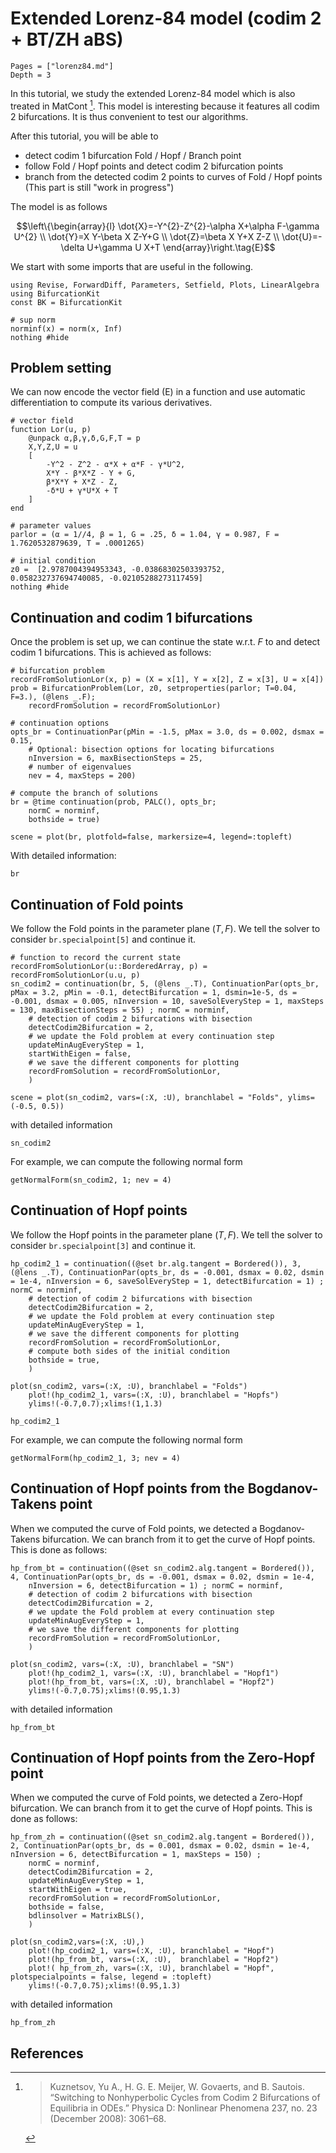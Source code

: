 # Extended Lorenz-84 model (codim 2 + BT/ZH aBS)


```@contents
Pages = ["lorenz84.md"]
Depth = 3
```

In this tutorial, we study the extended Lorenz-84 model which is also treated in MatCont [^Kuznetsov]. This model is interesting because it features all codim 2 bifurcations. It is thus convenient to test our algorithms.

After this tutorial, you will be able to
- detect codim 1 bifurcation Fold / Hopf / Branch point
- follow Fold / Hopf points and detect codim 2 bifurcation points
- branch from the detected codim 2 points to curves of Fold / Hopf points (This part is still "work in progress")

The model is as follows

$$\left\{\begin{array}{l}
\dot{X}=-Y^{2}-Z^{2}-\alpha X+\alpha F-\gamma U^{2} \\
\dot{Y}=X Y-\beta X Z-Y+G \\
\dot{Z}=\beta X Y+X Z-Z \\
\dot{U}=-\delta U+\gamma U X+T
\end{array}\right.\tag{E}$$

We start with some imports that are useful in the following.

```@example LORENZ84
using Revise, ForwardDiff, Parameters, Setfield, Plots, LinearAlgebra
using BifurcationKit
const BK = BifurcationKit

# sup norm
norminf(x) = norm(x, Inf)
nothing #hide
```

## Problem setting
We can now encode the vector field (E) in a function and use automatic differentiation to compute its various derivatives.

```@example LORENZ84
# vector field
function Lor(u, p)
    @unpack α,β,γ,δ,G,F,T = p
	X,Y,Z,U = u
	[
		-Y^2 - Z^2 - α*X + α*F - γ*U^2,
		X*Y - β*X*Z - Y + G,
		β*X*Y + X*Z - Z,
		-δ*U + γ*U*X + T
	]
end

# parameter values
parlor = (α = 1//4, β = 1, G = .25, δ = 1.04, γ = 0.987, F = 1.7620532879639, T = .0001265)

# initial condition
z0 =  [2.9787004394953343, -0.03868302503393752,  0.058232737694740085, -0.02105288273117459]
nothing #hide
```

## Continuation and codim 1 bifurcations

Once the problem is set up, we can continue the state w.r.t. $F$ to and detect codim 1 bifurcations. This is achieved as follows:

```@example LORENZ84
# bifurcation problem
recordFromSolutionLor(x, p) = (X = x[1], Y = x[2], Z = x[3], U = x[4])
prob = BifurcationProblem(Lor, z0, setproperties(parlor; T=0.04, F=3.), (@lens _.F);
    recordFromSolution = recordFromSolutionLor)

# continuation options
opts_br = ContinuationPar(pMin = -1.5, pMax = 3.0, ds = 0.002, dsmax = 0.15,
	# Optional: bisection options for locating bifurcations
	nInversion = 6, maxBisectionSteps = 25,
	# number of eigenvalues
	nev = 4, maxSteps = 200)

# compute the branch of solutions
br = @time continuation(prob, PALC(), opts_br;
	normC = norminf,
	bothside = true)

scene = plot(br, plotfold=false, markersize=4, legend=:topleft)
```

With detailed information:

```@example LORENZ84
br
```

## Continuation of Fold points

We follow the Fold points in the parameter plane $(T,F)$. We tell the solver to consider `br.specialpoint[5]` and continue it.

```@example LORENZ84
# function to record the current state
recordFromSolutionLor(u::BorderedArray, p) = recordFromSolutionLor(u.u, p)
sn_codim2 = continuation(br, 5, (@lens _.T), ContinuationPar(opts_br, pMax = 3.2, pMin = -0.1, detectBifurcation = 1, dsmin=1e-5, ds = -0.001, dsmax = 0.005, nInversion = 10, saveSolEveryStep = 1, maxSteps = 130, maxBisectionSteps = 55) ; normC = norminf,
	# detection of codim 2 bifurcations with bisection
	detectCodim2Bifurcation = 2,
	# we update the Fold problem at every continuation step
	updateMinAugEveryStep = 1,
	startWithEigen = false,
	# we save the different components for plotting
	recordFromSolution = recordFromSolutionLor,
	)

scene = plot(sn_codim2, vars=(:X, :U), branchlabel = "Folds", ylims=(-0.5, 0.5))
```

with detailed information

```@example LORENZ84
sn_codim2
```

For example, we can compute the following normal form

```@example LORENZ84
getNormalForm(sn_codim2, 1; nev = 4)
```

## Continuation of Hopf points

We follow the Hopf points in the parameter plane $(T,F)$. We tell the solver to consider `br.specialpoint[3]` and continue it.

```@example LORENZ84
hp_codim2_1 = continuation((@set br.alg.tangent = Bordered()), 3, (@lens _.T), ContinuationPar(opts_br, ds = -0.001, dsmax = 0.02, dsmin = 1e-4, nInversion = 6, saveSolEveryStep = 1, detectBifurcation = 1) ; normC = norminf,
	# detection of codim 2 bifurcations with bisection
	detectCodim2Bifurcation = 2,
	# we update the Fold problem at every continuation step
	updateMinAugEveryStep = 1,
	# we save the different components for plotting
	recordFromSolution = recordFromSolutionLor,
	# compute both sides of the initial condition
	bothside = true,
	)

plot(sn_codim2, vars=(:X, :U), branchlabel = "Folds")
	plot!(hp_codim2_1, vars=(:X, :U), branchlabel = "Hopfs")
	ylims!(-0.7,0.7);xlims!(1,1.3)
```

```@example LORENZ84
hp_codim2_1
```

For example, we can compute the following normal form

```@example LORENZ84
getNormalForm(hp_codim2_1, 3; nev = 4)
```

## Continuation of Hopf points from the Bogdanov-Takens point

When we computed the curve of Fold points, we detected a Bogdanov-Takens bifurcation. We can branch from it to get the curve of Hopf points. This is done as follows:

```@example LORENZ84
hp_from_bt = continuation((@set sn_codim2.alg.tangent = Bordered()), 4, ContinuationPar(opts_br, ds = -0.001, dsmax = 0.02, dsmin = 1e-4,
	nInversion = 6, detectBifurcation = 1) ; normC = norminf,
	# detection of codim 2 bifurcations with bisection
	detectCodim2Bifurcation = 2,
	# we update the Fold problem at every continuation step
	updateMinAugEveryStep = 1,
	# we save the different components for plotting
	recordFromSolution = recordFromSolutionLor,
	)

plot(sn_codim2, vars=(:X, :U), branchlabel = "SN")
	plot!(hp_codim2_1, vars=(:X, :U), branchlabel = "Hopf1")
	plot!(hp_from_bt, vars=(:X, :U), branchlabel = "Hopf2")
	ylims!(-0.7,0.75);xlims!(0.95,1.3)
```

with detailed information

```@example LORENZ84
hp_from_bt
```

## Continuation of Hopf points from the Zero-Hopf point

When we computed the curve of Fold points, we detected a Zero-Hopf bifurcation. We can branch from it to get the curve of Hopf points. This is done as follows:

```@example LORENZ84
hp_from_zh = continuation((@set sn_codim2.alg.tangent = Bordered()), 2, ContinuationPar(opts_br, ds = 0.001, dsmax = 0.02, dsmin = 1e-4, nInversion = 6, detectBifurcation = 1, maxSteps = 150) ;
	normC = norminf,
	detectCodim2Bifurcation = 2,
	updateMinAugEveryStep = 1,
	startWithEigen = true,
	recordFromSolution = recordFromSolutionLor,
	bothside = false,
	bdlinsolver = MatrixBLS(),
	)

plot(sn_codim2,vars=(:X, :U),)
	plot!(hp_codim2_1, vars=(:X, :U), branchlabel = "Hopf")
	plot!(hp_from_bt, vars=(:X, :U),  branchlabel = "Hopf2")
	plot!( hp_from_zh, vars=(:X, :U), branchlabel = "Hopf", plotspecialpoints = false, legend = :topleft)
	ylims!(-0.7,0.75);xlims!(0.95,1.3)
```

with detailed information

```@example LORENZ84
hp_from_zh
```

## References

[^Kuznetsov]:> Kuznetsov, Yu A., H. G. E. Meijer, W. Govaerts, and B. Sautois. “Switching to Nonhyperbolic Cycles from Codim 2 Bifurcations of Equilibria in ODEs.” Physica D: Nonlinear Phenomena 237, no. 23 (December 2008): 3061–68.
